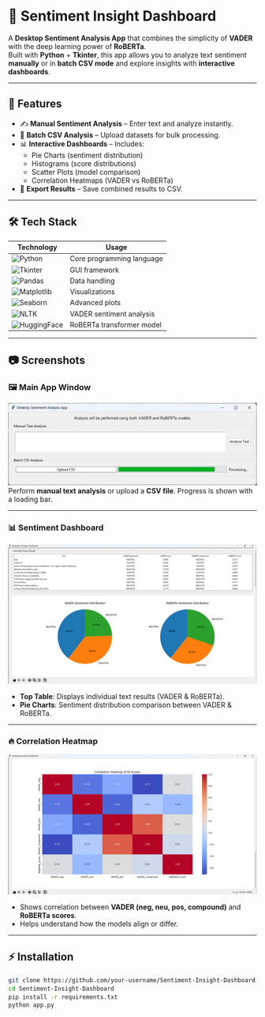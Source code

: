 # 🧠 Sentiment Insight Dashboard  

A **Desktop Sentiment Analysis App** that combines the simplicity of **VADER** with the deep learning power of **RoBERTa**.  
Built with **Python** + **Tkinter**, this app allows you to analyze text sentiment **manually** or in **batch CSV mode** and explore insights with **interactive dashboards**.

---

## 🚀 Features
- ✍️ **Manual Sentiment Analysis** – Enter text and analyze instantly.  
- 📂 **Batch CSV Analysis** – Upload datasets for bulk processing.  
- 📊 **Interactive Dashboards** – Includes:
  - Pie Charts (sentiment distribution)  
  - Histograms (score distributions)  
  - Scatter Plots (model comparison)  
  - Correlation Heatmaps (VADER vs RoBERTa)  
- 💾 **Export Results** – Save combined results to CSV.  

---

## 🛠️ Tech Stack  

| Technology | Usage |
|------------|--------|
| ![Python](https://www.vectorlogo.zone/logos/python/python-icon.svg) | Core programming language |
| ![Tkinter](https://upload.wikimedia.org/wikipedia/commons/8/88/TkInterPython.png) | GUI framework |
| ![Pandas](https://pandas.pydata.org/static/img/pandas_mark.svg) | Data handling |
| ![Matplotlib](https://matplotlib.org/_static/logo2.svg) | Visualizations |
| ![Seaborn](https://seaborn.pydata.org/_images/logo-wide-lightbg.svg) | Advanced plots |
| ![NLTK](https://upload.wikimedia.org/wikipedia/commons/3/3a/NTLK_Logo.png) | VADER sentiment analysis |
| ![HuggingFace](https://huggingface.co/front/assets/huggingface_logo-noborder.svg) | RoBERTa transformer model |

---

## 📷 Screenshots  

### 🖼️ Main App Window  
![App Screenshot](./screenshots/Screenshot%202025-09-23%20225234.png)  
Perform **manual text analysis** or upload a **CSV file**. Progress is shown with a loading bar.  

---

### 📊 Sentiment Dashboard  
![Dashboard Screenshot](./screenshots/Screenshot%202025-09-24%20113206.png)  
- **Top Table**: Displays individual text results (VADER & RoBERTa).  
- **Pie Charts**: Sentiment distribution comparison between VADER & RoBERTa.  

---

### 🔥 Correlation Heatmap  
![Heatmap Screenshot](./screenshots/Screenshot%202025-09-24%20113303.png)  
- Shows correlation between **VADER (neg, neu, pos, compound)** and **RoBERTa scores**.  
- Helps understand how the models align or differ.  

---

## ⚡ Installation  

```bash
git clone https://github.com/your-username/Sentiment-Insight-Dashboard.git
cd Sentiment-Insight-Dashboard
pip install -r requirements.txt
python app.py

